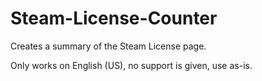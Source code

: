# Steam-License-Counter
Creates a summary of the Steam License page.

Only works on English (US), no support is given, use as-is.
